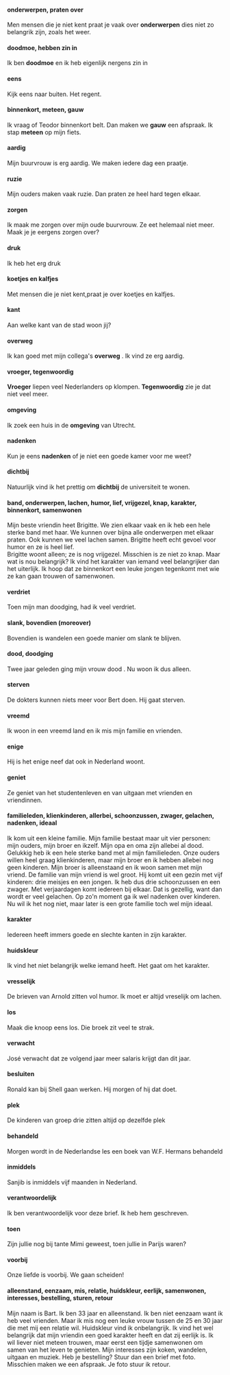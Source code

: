 #### onderwerpen, praten over
Men mensen die je niet kent praat je vaak over __onderwerpen__ dies niet zo belangrik zijn, zoals het weer.
#### doodmoe, hebben zin in
Ik ben __doodmoe__ en ik heb eigenlijk nergens zin in
#### eens
Kijk eens naar buiten. Het regent.
#### binnenkort, meteen, gauw
Ik vraag of Teodor binnenkort belt. Dan maken we __gauw__ een afspraak.
Ik stap __meteen__ op mijn fiets. 
#### aardig
Mijn buurvrouw is erg aardig. We maken iedere dag een praatje.
#### ruzie
Mijn ouders maken vaak ruzie. Dan praten ze heel hard tegen elkaar.
#### zorgen
Ik maak me zorgen over mijn oude buurvrouw. Ze eet helemaal niet meer.
Maak je je eergens zorgen over?
#### druk
Ik heb het erg druk
#### koetjes en kalfjes
Met mensen die je niet kent,praat je over koetjes en kalfjes.
#### kant
Aan welke kant van de stad woon jij?
#### overweg
Ik kan goed met mijn collega's __overweg__ . Ik vind ze erg aardig.
#### vroeger, tegenwoordig
__Vroeger__ liepen veel Nederlanders op klompen. __Tegenwoordig__ zie je dat niet veel meer.
#### omgeving
Ik zoek een huis in de __omgeving__ van Utrecht.
#### nadenken
Kun je eens __nadenken__ of je niet een goede kamer voor me weet?
#### dichtbij
Natuurlijk vind ik het prettig om __dichtbij__ de universiteit te wonen.
#### band, onderwerpen, lachen, humor, lief, vrijgezel, knap, karakter, binnenkort, samenwonen
Mijn beste vriendin heet Brigitte. We zien elkaar vaak en ik heb een hele sterke band  met haar. We kunnen over bijna alle 
onderwerpen met elkaar praten. Ook kunnen we veel lachen  samen. Brigitte heeft echt gevoel voor humor en ze is heel lief.  
Brigitte woont alleen; ze is nog vrijgezel. Misschien is ze niet zo knap. Maar wat is nou belangrijk? Ik vind het karakter
van iemand veel belangrijker dan het uiterlijk. Ik hoop dat ze binnenkort een leuke jongen tegenkomt met wie ze kan gaan trouwen of samenwonen.
#### verdriet
Toen mijn man doodging, had ik veel verdriet.
#### slank, bovendien (moreover)
Bovendien is wandelen een goede manier om slank te blijven.
#### dood, doodging
Twee jaar geleden ging mijn vrouw dood . Nu woon ik dus alleen.
#### sterven
De dokters kunnen niets meer voor Bert doen. Hij gaat sterven.
#### vreemd
Ik woon in een vreemd land en ik mis mijn familie en vrienden.
#### enige
Hij is het enige neef dat ook in Nederland woont.
#### geniet
Ze geniet van het studentenleven en van uitgaan met vrienden en vriendinnen.
#### familieleden, klienkinderen, allerbei, schoonzussen, zwager, gelachen, nadenken, ideaal
Ik kom uit een kleine familie. Mijn familie bestaat maar uit vier personen: mijn ouders, mijn broer en ikzelf. Mijn opa en oma zijn allebei al dood. Gelukkig heb ik een hele sterke band met al mijn familieleden. Onze ouders willen heel graag 
klienkinderen, maar mijn broer en ik hebben allebei nog geen kinderen. Mijn broer is alleenstaand en ik woon samen met mijn vriend. De familie van mijn vriend is wel groot. Hij komt uit een gezin met vijf kinderen: drie meisjes en een jongen. Ik heb dus drie schoonzussen en een zwager. Met verjaardagen komt iedereen bij elkaar. Dat is gezellig, want dan wordt er veel 
gelachen. Op zo'n moment ga ik wel nadenken over kinderen. Nu wil ik het nog niet, maar later is een grote familie toch wel mijn ideaal.
#### karakter
Iedereen heeft immers goede en slechte kanten in zijn karakter.
#### huidskleur
Ik vind het niet belangrijk welke  iemand heeft. Het gaat om het karakter.
#### vresselijk
De brieven van Arnold zitten vol humor. Ik moet er altijd vreselijk om lachen.
#### los
Maak die knoop eens los. Die broek zit veel te strak.
#### verwacht
José verwacht dat ze volgend jaar meer salaris krijgt dan dit jaar.
#### besluiten
Ronald kan bij Shell gaan werken. Hij  morgen of hij dat doet.
#### plek
De kinderen van groep drie zitten altijd op dezelfde plek
#### behandeld
Morgen wordt in de Nederlandse les een boek van W.F. Hermans behandeld
#### inmiddels
Sanjib is inmiddels vijf maanden in Nederland.
#### verantwoordelijk
Ik ben verantwoordelijk voor deze brief. Ik heb hem geschreven.
#### toen
Zijn jullie nog bij tante Mimi geweest, toen jullie in Parijs waren?
#### voorbij
Onze liefde is voorbij. We gaan scheiden!
#### alleenstand, eenzaam, mis, relatie, huidskleur, eerlijk, samenwonen, interesses, bestelling, sturen, retour
Mijn naam is Bart. Ik ben 33 jaar en alleenstand. Ik ben niet eenzaam want ik heb veel vrienden. Maar ik mis nog een leuke vrouw tussen de 25 en 30 jaar die met mij een relatie wil. Huidskleur vind ik onbelangrijk. Ik vind het wel belangrijk dat mijn vriendin een goed karakter heeft en dat zij eerlijk is. Ik wil liever niet meteen trouwen, maar eerst een tijdje samenwonen om samen van het leven te genieten. Mijn interesses zijn koken, wandelen, uitgaan en muziek. Heb je bestelling? Stuur dan een brief met foto. Misschien maken we een afspraak. Je foto stuur ik retour.
